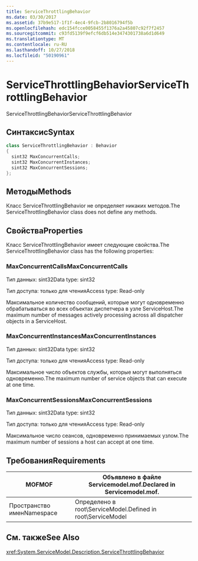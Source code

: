 ```yaml
---
title: ServiceThrottlingBehavior
ms.date: 03/30/2017
ms.assetid: 37b9e517-1f1f-4ec4-9fcb-2b8016794f5b
ms.openlocfilehash: edc154fcce0058455f1376a2a45807c92f7f2457
ms.sourcegitcommit: c93fd5139f9efcf6db514e3474301738a6d1d649
ms.translationtype: MT
ms.contentlocale: ru-RU
ms.lasthandoff: 10/27/2018
ms.locfileid: "50190961"
---
```

# <a name="servicethrottlingbehavior"></a><span data-ttu-id="298bb-102">ServiceThrottlingBehavior</span><span class="sxs-lookup"><span data-stu-id="298bb-102">ServiceThrottlingBehavior</span></span>
<span data-ttu-id="298bb-103">ServiceThrottlingBehavior</span><span class="sxs-lookup"><span data-stu-id="298bb-103">ServiceThrottlingBehavior</span></span>  
  
## <a name="syntax"></a><span data-ttu-id="298bb-104">Синтаксис</span><span class="sxs-lookup"><span data-stu-id="298bb-104">Syntax</span></span>  
  
```csharp  
class ServiceThrottlingBehavior : Behavior  
{  
  sint32 MaxConcurrentCalls;  
  sint32 MaxConcurrentInstances;  
  sint32 MaxConcurrentSessions;  
};  
```  
  
## <a name="methods"></a><span data-ttu-id="298bb-105">Методы</span><span class="sxs-lookup"><span data-stu-id="298bb-105">Methods</span></span>  
 <span data-ttu-id="298bb-106">Класс ServiceThrottlingBehavior не определяет никаких методов.</span><span class="sxs-lookup"><span data-stu-id="298bb-106">The ServiceThrottlingBehavior class does not define any methods.</span></span>  
  
## <a name="properties"></a><span data-ttu-id="298bb-107">Свойства</span><span class="sxs-lookup"><span data-stu-id="298bb-107">Properties</span></span>  
 <span data-ttu-id="298bb-108">Класс ServiceThrottlingBehavior имеет следующие свойства.</span><span class="sxs-lookup"><span data-stu-id="298bb-108">The ServiceThrottlingBehavior class has the following properties:</span></span>  
  
### <a name="maxconcurrentcalls"></a><span data-ttu-id="298bb-109">MaxConcurrentCalls</span><span class="sxs-lookup"><span data-stu-id="298bb-109">MaxConcurrentCalls</span></span>  
 <span data-ttu-id="298bb-110">Тип данных: sint32</span><span class="sxs-lookup"><span data-stu-id="298bb-110">Data type: sint32</span></span>  
  
 <span data-ttu-id="298bb-111">Тип доступа: только для чтения</span><span class="sxs-lookup"><span data-stu-id="298bb-111">Access type: Read-only</span></span>  
  
 <span data-ttu-id="298bb-112">Максимальное количество сообщений, которые могут одновременно обрабатываться во всех объектах диспетчера в узле ServiceHost.</span><span class="sxs-lookup"><span data-stu-id="298bb-112">The maximum number of messages actively processing across all dispatcher objects in a ServiceHost.</span></span>  
  
### <a name="maxconcurrentinstances"></a><span data-ttu-id="298bb-113">MaxConcurrentInstances</span><span class="sxs-lookup"><span data-stu-id="298bb-113">MaxConcurrentInstances</span></span>  
 <span data-ttu-id="298bb-114">Тип данных: sint32</span><span class="sxs-lookup"><span data-stu-id="298bb-114">Data type: sint32</span></span>  
  
 <span data-ttu-id="298bb-115">Тип доступа: только для чтения</span><span class="sxs-lookup"><span data-stu-id="298bb-115">Access type: Read-only</span></span>  
  
 <span data-ttu-id="298bb-116">Максимальное число объектов службы, которые могут выполняться одновременно.</span><span class="sxs-lookup"><span data-stu-id="298bb-116">The maximum number of service objects that can execute at one time.</span></span>  
  
### <a name="maxconcurrentsessions"></a><span data-ttu-id="298bb-117">MaxConcurrentSessions</span><span class="sxs-lookup"><span data-stu-id="298bb-117">MaxConcurrentSessions</span></span>  
 <span data-ttu-id="298bb-118">Тип данных: sint32</span><span class="sxs-lookup"><span data-stu-id="298bb-118">Data type: sint32</span></span>  
  
 <span data-ttu-id="298bb-119">Тип доступа: только для чтения</span><span class="sxs-lookup"><span data-stu-id="298bb-119">Access type: Read-only</span></span>  
  
 <span data-ttu-id="298bb-120">Максимальное число сеансов, одновременно принимаемых узлом.</span><span class="sxs-lookup"><span data-stu-id="298bb-120">The maximum number of sessions a host can accept at one time.</span></span>  
  
## <a name="requirements"></a><span data-ttu-id="298bb-121">Требования</span><span class="sxs-lookup"><span data-stu-id="298bb-121">Requirements</span></span>  
  
|<span data-ttu-id="298bb-122">MOF</span><span class="sxs-lookup"><span data-stu-id="298bb-122">MOF</span></span>|<span data-ttu-id="298bb-123">Объявлено в файле Servicemodel.mof.</span><span class="sxs-lookup"><span data-stu-id="298bb-123">Declared in Servicemodel.mof.</span></span>|  
|---------|-----------------------------------|  
|<span data-ttu-id="298bb-124">Пространство имен</span><span class="sxs-lookup"><span data-stu-id="298bb-124">Namespace</span></span>|<span data-ttu-id="298bb-125">Определено в root\ServiceModel.</span><span class="sxs-lookup"><span data-stu-id="298bb-125">Defined in root\ServiceModel</span></span>|  
  
## <a name="see-also"></a><span data-ttu-id="298bb-126">См. также</span><span class="sxs-lookup"><span data-stu-id="298bb-126">See Also</span></span>  
 <xref:System.ServiceModel.Description.ServiceThrottlingBehavior>
